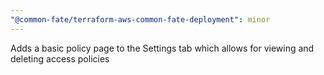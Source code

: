 ```yaml
---
"@common-fate/terraform-aws-common-fate-deployment": minor
---
```


Adds a basic policy page to the Settings tab which allows for viewing and deleting access policies
